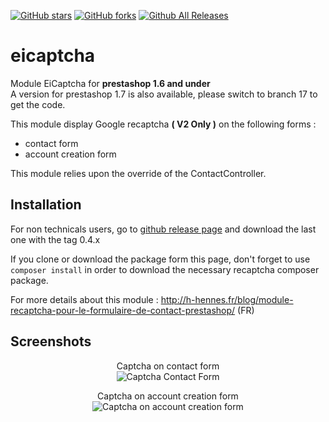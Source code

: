 [![GitHub stars](https://img.shields.io/github/stars/nenes25/eicaptcha)](https://github.com/nenes25/eicaptcha/stargazers) 
[![GitHub forks](https://img.shields.io/github/forks/nenes25/eicaptcha)](https://github.com/nenes25/eicaptcha/network) 
[![Github All Releases](https://img.shields.io/github/downloads/nenes25/eicaptcha/total.svg)]()

# eicaptcha
Module EiCaptcha for **prestashop 1.6 and under**  
A version for prestashop 1.7 is also available, please switch to branch 17 to get the code.

This module display Google recaptcha **( V2 Only )** on the following forms :
 - contact form
 - account creation form

 This module relies upon the override of the ContactController.

 Installation
 ----
 For non technicals users, go to <a href="https://github.com/nenes25/eicaptcha/releases">github release page</a> and download the last one with the tag 0.4.x  
 
 If you clone or download the package form this page, don't forget to use `composer install` in order to download the necessary recaptcha composer package.  
 

 
 For more details about this module  : 
 http://h-hennes.fr/blog/module-recaptcha-pour-le-formulaire-de-contact-prestashop/ (FR)
 
 Screenshots
--- 

<p align="center">
	Captcha on contact form <br />
	<img src="http://www.h-hennes.fr/blog/wp-content/uploads/2015/06/eicaptcha-v2-contact-form.jpg" alt="Captcha Contact Form" />
</p>

<p align="center">
	Captcha on account creation form <br />
	<img src="http://www.h-hennes.fr/blog/wp-content/uploads/2015/06/eicaptcha-v2-account.jpg" alt="Captcha on account creation form" />
</p>
